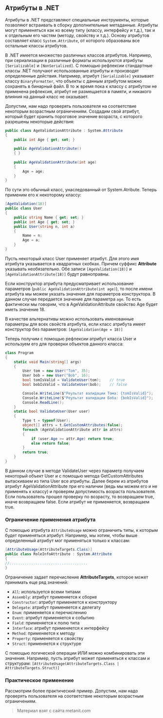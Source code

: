 ## Атрибуты в .NET

Атрибуты в .NET представляют специальные инструменты, которые позволяют встраивать в сборку дополнительные метаданные. Атрибуты могут применяться как ко всему типу (классу, интерфейсу и т.д.), так и к отдельным его частям (методу, свойству и т.д.). Основу атрибутов составляет класс `System.Attribute`, от которого образованы все остальные классы атрибутов.

В .NET имеется множество различных классов атрибутов. Например, при сериализации в различные форматы используются атрибуты `[Serializable]` и `[NonSerialized]`. С помощью рефлексии стандартные классы .NET получают использованные атрибуты и производят определенные действия. Например, атрибут `[Serializable]` указывает классу `BinaryFormatter`, что объекты с данным атрибутом можно сохранять в бинарный файл. В то ж время пока к классу с атрибутом не применена рефлексия, атрибут не размещается в памяти, и никакого влияния на данный класс не оказывает.

Допустим, нам надо проверять пользователя на соответствие некоторым возрастным ограничениям. Создадим свой атрибут, который будет хранить пороговое значение возраста, с которого разрешены некоторые действия:

```cs
public class AgeValidationAttribute : System.Attribute
{
    public int Age { get; set; }
    
    public AgeValidationAttribute()
    { }
    
    public AgeValidationAttribute(int age)
    {
        Age = age;
    }
}
```

По сути это обычный класс, унаследованный от System.Atribute. Теперь применим его к некоторому классу:

```cs
[AgeValidation(18)]
public class User
{
    public string Name { get; set; }
    public int Age { get; set; }
    public User(string n, int a)
    {
        Name = n;
        Age = a;
    }
}
```

Пусть некоторый класс User применяет атрибут. Для этого имя атрибута указывается в квадратных скобках. Причем суффикс **Attribute** указывать необязательно. Обе записи `[AgeValidation(18)]` и `[AgeValidationAttribute(18)]` будут равноправны.

Если конструктор атрибута предусматривает использование параметров (`public AgeValidationAttribute(int age)`), то после имени атрибута мы можем указать значения для параметров конструктора. В данном случае передается значение для параметра `age`.  То есть фактически мы говорим, что в AgeValidationAttribute свойство Age будет иметь значение 18.

В качестве альтернативы можно использовать именованные параметры для всех свойств атрибута, если класс атрибута имеет конструктор без параметров: `[AgeValidation(Age = 18)]`

Теперь получим с помощью рефлексии атрибут класса User и используем его для проверки объектов данного класса:

```cs
class Program
{
    static void Main(string[] args)
    {
        User tom = new User("Tom", 35);
        User bob = new User("Bob", 16);
        bool tomIsValid = ValidateUser(tom);    // true
        bool bobIsValid = ValidateUser(bob);    // false

        Console.WriteLine($"Реультат валидации Тома: {tomIsValid}");
        Console.WriteLine($"Реультат валидации Боба: {bobIsValid}");
        Console.ReadLine();
    }
    static bool ValidateUser(User user)
    {
        Type t = typeof(User);
        object[] attrs = t.GetCustomAttributes(false);
        foreach (AgeValidationAttribute attr in attrs)
        {
            if (user.Age >= attr.Age) return true;
            else return false;
        }
        return true;
    }
}
```

В данном случае в методе ValidateUser через параметр получаем некоторый объект User и с помощью метода GetCustomAttributes вытаскиваем из типа User все атрибуты. Далее берем из атрибутов атрибут AgeValidationAttribute при его наличии (ведь мы можем его и не применять к классу) и проверям допустимость возраста пользователя. Если пользователь прошел проверку по возрасту, то возвращаем true, иначе возвращаем false. Если атрибут не применяется, возвращаем true.

### Ограничение применения атрибута

С помощью атрибута `AttributeUsage` можно ограничить типы, к которым будет применяться атрибут. Например, мы хотим, чтобы выше определенный атрибут мог применяться только к классам:

```cs
[AttributeUsage(AttributeTargets.Class)]
public class RoleInfoAttribute : System.Attribute
{
//....................................
}
```

Ограничение задает перечисление **AttributeTargets**, которое может принимать еще ряд значений:
- `All`: используется всеми типами
- `Assembly`: атрибут применяется к сборке
- `Constructor`: атрибут применяется к конструктору
- `Delegate`: атрибут применяется к делегату
- `Enum`: применяется к перечислению
- `Event`: атрибут применяется к событию
- `Field`: применяется к полю типа
- `Interface`: атрибут применяется к интерфейсу
- `Method`: применяется к методу
- `Property`: применяется к свойству
- `Struct`: применяется к структуре

С помощью логической операции ИЛИ можно комбинировать эти значения. Например, пусть атрибут может применяться к классам и структурам: `[AttributeUsage(AttributeTargets.Class | AttributeTargets.Struct)]`

### Практическое применение

Рассмотрим более практический пример. Допустим, нам надо проверять пользователя на соответствие некоторым возрастным ограничениям.


> Материал взят с сайта metanit.com